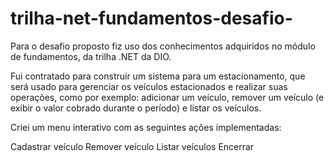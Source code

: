 # trilha-net-fundamentos-desafio-

Para o desafio proposto fiz uso dos conhecimentos adquiridos no módulo de fundamentos, da trilha .NET da DIO.

Fui contratado para construir um sistema para um estacionamento, que será usado para gerenciar os veículos estacionados e realizar suas operações, como por exemplo:
adicionar um veículo, remover um veículo (e exibir o valor cobrado durante o período) e listar os veículos.

Criei um menu interativo com as seguintes ações implementadas:

Cadastrar veículo
Remover veículo
Listar veículos
Encerrar
